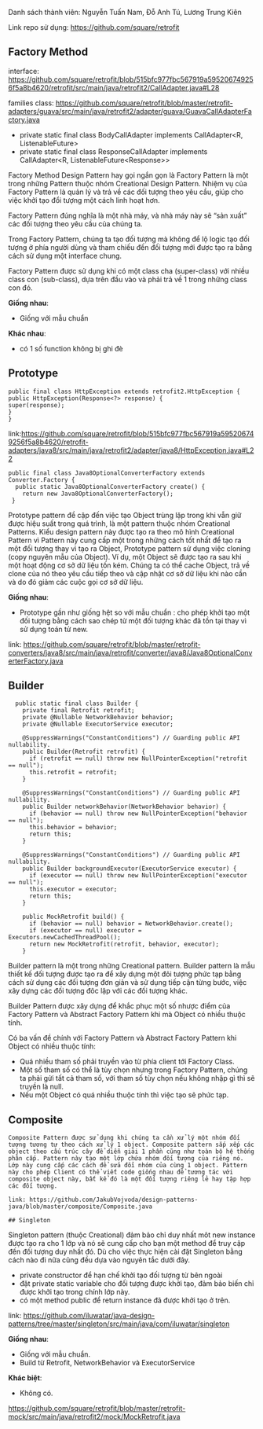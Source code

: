 Danh sách thành viên: Nguyễn Tuấn Nam, Đỗ Anh Tú, Lương Trung Kiên

Link repo sử dụng: https://github.com/square/retrofit

## Factory Method
interface: https://github.com/square/retrofit/blob/515bfc977fbc567919a595206749256f5a8b4620/retrofit/src/main/java/retrofit2/CallAdapter.java#L28


families class: https://github.com/square/retrofit/blob/master/retrofit-adapters/guava/src/main/java/retrofit2/adapter/guava/GuavaCallAdapterFactory.java
+ private static final class BodyCallAdapter<R> implements CallAdapter<R, ListenableFuture<R>>
+ private static final class ResponseCallAdapter<R>
  implements CallAdapter<R, ListenableFuture<Response<R>>>

Factory Method Design Pattern hay gọi ngắn gọn là Factory Pattern là một trong những Pattern thuộc nhóm Creational Design Pattern. Nhiệm vụ của Factory Pattern là quản lý và trả về các đối tượng theo yêu cầu, giúp cho việc khởi tạo đổi tượng một cách linh hoạt hơn.

Factory Pattern đúng nghĩa là một nhà máy, và nhà máy này sẽ “sản xuất” các đối tượng theo yêu cầu của chúng ta.

Trong Factory Pattern, chúng ta tạo đối tượng mà không để lộ logic tạo đối tượng ở phía người dùng và tham chiếu đến đối tượng mới được tạo ra bằng cách sử dụng một interface chung.

Factory Pattern được sử dụng khi có một class cha (super-class) với nhiều class con (sub-class), dựa trên đầu vào và phải trả về 1 trong những class con đó.
  
**Giống nhau**:
- Giống với mẫu chuẩn
  
**Khác nhau**:  
- có 1 số function không bị ghi đè



## Prototype
```
public final class HttpException extends retrofit2.HttpException {
public HttpException(Response<?> response) {
super(response);
}
}
```
link:https://github.com/square/retrofit/blob/515bfc977fbc567919a595206749256f5a8b4620/retrofit-adapters/java8/src/main/java/retrofit2/adapter/java8/HttpException.java#L22
```
public final class Java8OptionalConverterFactory extends Converter.Factory {
  public static Java8OptionalConverterFactory create() {
    return new Java8OptionalConverterFactory();
 }
```

Prototype pattern đề cập đến việc tạo Object trùng lặp trong khi vẫn giữ được hiệu suất trong quá trình, là một pattern thuộc nhóm Creational Patterns.
Kiểu design pattern này được tạo ra theo mô hình Creational Pattern vì Pattern này cung cấp một trong những cách tốt nhất để tạo ra một đối tượng thay vì tạo ra Object, Prototype pattern sử dụng việc cloning (copy nguyên mẫu của Object). Ví dụ, một Object sẽ được tạo ra sau khi một hoạt động cơ sở dữ liệu tốn kém. Chúng ta có thể cache Object, trả về clone của nó theo yêu cầu tiếp theo và cập nhật cơ sở dữ liệu khi nào cần và do đó giảm các cuộc gọi cơ sở dữ liệu.

**Giống nhau**:
- Prototype gần như giống hệt so với mẫu chuẩn : cho phép khởi tạo một đối tượng bằng cách sao chép từ một đối tượng khác đã tồn tại thay vì sử dụng toán tử new.

link: https://github.com/square/retrofit/blob/master/retrofit-converters/java8/src/main/java/retrofit/converter/java8/Java8OptionalConverterFactory.java


## Builder 

```
  public static final class Builder {
    private final Retrofit retrofit;
    private @Nullable NetworkBehavior behavior;
    private @Nullable ExecutorService executor;

    @SuppressWarnings("ConstantConditions") // Guarding public API nullability.
    public Builder(Retrofit retrofit) {
      if (retrofit == null) throw new NullPointerException("retrofit == null");
      this.retrofit = retrofit;
    }

    @SuppressWarnings("ConstantConditions") // Guarding public API nullability.
    public Builder networkBehavior(NetworkBehavior behavior) {
      if (behavior == null) throw new NullPointerException("behavior == null");
      this.behavior = behavior;
      return this;
    }

    @SuppressWarnings("ConstantConditions") // Guarding public API nullability.
    public Builder backgroundExecutor(ExecutorService executor) {
      if (executor == null) throw new NullPointerException("executor == null");
      this.executor = executor;
      return this;
    }

    public MockRetrofit build() {
      if (behavior == null) behavior = NetworkBehavior.create();
      if (executor == null) executor = Executors.newCachedThreadPool();
      return new MockRetrofit(retrofit, behavior, executor);
    } 
```

Builder pattern là một trong những Creational pattern. Builder pattern là mẫu thiết kế đối tượng được tạo ra để xây dựng một đôi tượng phức tạp bằng cách sử dụng các đối tượng đơn giản và sử dụng tiếp cận từng bước, việc xây dựng các đối tượng đôc lập với các đối tượng khác.

Builder Pattern được xây dựng để khắc phục một số nhược điểm của Factory Pattern và Abstract Factory Pattern khi mà Object có nhiều thuộc tính.

Có ba vấn đề chính với  Factory Pattern và Abstract Factory Pattern khi Object có nhiều thuộc tính:

- Quá nhiều tham số phải truyền vào từ phía client tới Factory Class.
- Một số tham số có thể là tùy chọn nhưng trong Factory Pattern, chúng ta phải gửi tất cả tham số, với tham số tùy chọn nếu không nhập gì thì sẽ truyền là null.
- Nếu một Object có quá nhiều thuộc tính thì việc tạo sẽ phức tạp.

## Composite
```
Composite Pattern được sử dụng khi chúng ta cần xử lý một nhóm đối tượng tương tự theo cách xử lý 1 object. Composite pattern sắp xếp các object theo cấu trúc cây để diễn giải 1 phần cũng như toàn bộ hệ thống phân cấp. Pattern này tạo một lớp chứa nhóm đối tượng của riêng nó. Lớp này cung cấp các cách để sửa đổi nhóm của cùng 1 object. Pattern này cho phép Client có thể viết code giống nhau để tương tác với composite object này, bất kể đó là một đối tượng riêng lẻ hay tập hợp các đối tượng.

link: https://github.com/JakubVojvoda/design-patterns-java/blob/master/composite/Composite.java

## Singleton
```
Singleton pattern (thuộc Creational) đảm bảo chỉ duy nhất môt new instance được tạo ra cho 1 lớp và nó sẽ cung cấp cho bạn một method để truy cập đến đối tượng duy nhất đó. Dù cho việc thực hiện cài đặt Singleton bằng cách nào đi nữa cũng đều dựa vào nguyên tắc dưới đây.

- private constructor để hạn chế khởi tạo đối tượng từ bên ngoài
- đặt private static variable cho đối tượng được khởi tạo, đảm bảo biến chỉ được khởi tạo trong chính lớp này.
- có một method public để return instance đã được khởi tạo ở trên.

link: https://github.com/iluwatar/java-design-patterns/tree/master/singleton/src/main/java/com/iluwatar/singleton

**Giống nhau**: 
- Giống với mẫu chuẩn.
- Build từ Retrofit, NetworkBehavior và ExecutorService


**Khác biệt**:
- Không có.

https://github.com/square/retrofit/blob/master/retrofit-mock/src/main/java/retrofit2/mock/MockRetrofit.java









